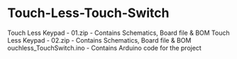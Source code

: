 # Touch-Less-Touch-Switch

Touch Less Keypad - 01.zip - Contains Schematics, Board file & BOM 
Touch Less Keypad - 02.zip - Contains Schematics, Board file & BOM 
ouchless_TouchSwitch.ino - Contains Arduino code for the project


